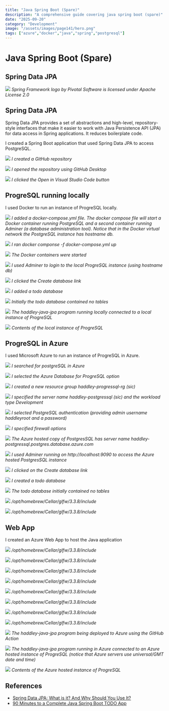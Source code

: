 ```yaml
---
title: "Java Spring Boot (Spare)"
description: "A comprehensive guide covering java spring boot (spare)"
date: "2025-09-20"
category: "Development"
image: "/assets/images/page141/hero.png"
tags: ["azure","docker","java","spring","postgresql"]
---
```


# Java Spring Boot (Spare)

## Spring Data JPA

![](/assets/images/page141/spring-framework-logo-2018.svg)
*Spring Framework logo by Pivotal Software is licensed under Apache License 2.0*


## Spring Data JPA

Spring Data JPA provides a set of abstractions and high-level, repository-style interfaces that make it easier to work with Java Persistence API (JPA) for data access in Spring applications. It reduces boilerplate code.

I created a Spring Boot application that used Spring Data JPA to access PostgreSQL.

![](/assets/images/page141/screenshot-2023-10-28-at-4.32.38-pm-2136x1094.png)
*I created a GitHub repository*

![](/assets/images/page141/screenshot-2023-10-28-at-4.33.17-pm-2136x1095.png)
*I opened the repository using GitHub Desktop*

![](/assets/images/page141/screenshot-2023-10-28-at-4.33.40-pm-2136x1112.png)
*I clicked the Open in Visual Studio Code button*


## ProgreSQL running locally

I used Docker to run an instance of ProgreSQL locally.

![](/assets/images/page141/screenshot-2023-10-28-at-4.35.46-pm-2044x1020.png)
*I added a docker-compose.yml file. The docker compose file will start a Docker container running PostgreSQL and a second container running Adminer (a database administration tool). Notice that in the Docker virtual network the PostgreSQL instance has hostname db.*

![](/assets/images/page141/screenshot-2023-10-28-at-4.43.20-pm-2078x204.png)
*I ran docker componse -f docker-compose.yml up*

![](/assets/images/page141/screenshot-2023-10-28-at-4.38.14-pm-2136x938.png)
*The Docker containers were started*

![](/assets/images/page141/screenshot-2023-10-28-at-7.23.40-pm-2136x550.png)
*I used Adminer to login to the local ProgreSQL instance (using hostname db)*

![](/assets/images/page141/screenshot-2023-10-28-at-7.23.52-pm-2136x660.png)
*I clicked the Create database link*

![](/assets/images/page141/screenshot-2023-10-28-at-7.24.08-pm-2136x356.png)
*I added a todo database*

![](/assets/images/page141/screenshot-2023-10-28-at-7.24.20-pm-2136x814.png)
*Initially the todo database contained no tables*

![](/assets/images/page141/screenshot-2023-10-28-at-8.06.56-pm-2136x1141.png)
*The haddley-java-jpa program running locally connected to a local instance of ProgreSQL*

![](/assets/images/page141/screenshot-2023-10-28-at-8.08.08-pm-2136x689.png)
*Contents of the local instance of ProgreSQL*


## ProgreSQL in Azure

I used Microsoft Azure to run an instance of ProgreSQL in Azure.

![](/assets/images/page141/screenshot-2023-10-28-at-12.29.56-pm-2136x875.png)
*I searched for postgreSQL in Azure*

![](/assets/images/page141/screenshot-2023-10-28-at-12.30.44-pm-2136x1129.png)
*I selected the Azure Database for ProgreSQL option*

![](/assets/images/page141/screenshot-2023-10-28-at-12.49.06-pm-2136x1238.png)
*I created a new resource group haddley-progressql-rg (sic)*

![](/assets/images/page141/screenshot-2023-10-28-at-12.49.45-pm-2136x1243.png)
*I specified the server name haddley-postgressql (sic) and the workload type Development*

![](/assets/images/page141/screenshot-2023-10-28-at-12.50.39-pm-2136x1243.png)
*I selected PostgreSQL authentication (providing admin username haddleyroot and a password)*

![](/assets/images/page141/screenshot-2023-10-28-at-12.52.48-pm-2136x1244.png)
*I specified firewall options*

![](/assets/images/page141/screenshot-2023-10-28-at-12.59.58-pm-2136x1241.png)
*The Azure hosted copy of PostgresSQL has server name haddley-postgressql.postgres.database.azure.com*

![](/assets/images/page141/screenshot-2023-10-28-at-1.01.20-pm-2136x532.png)
*I used Adminer running on http://localhost:9090 to access the Azure hosted PostgresSQL instance*

![](/assets/images/page141/screenshot-2023-10-28-at-7.29.24-pm-2136x768.png)
*I clicked on the Create database link*

![](/assets/images/page141/screenshot-2023-10-28-at-7.29.36-pm-2136x363.png)
*I created a todo database*

![](/assets/images/page141/screenshot-2023-10-28-at-7.29.49-pm-2136x762.png)
*The todo database initially contained no tables*

![](/assets/images/page141/screenshot-2023-10-28-at-7.36.47-pm-2136x1205.png)
*/opt/homebrew/Cellar/glfw/3.3.8/include*

![](/assets/images/page141/screenshot-2023-10-28-at-7.37.29-pm-2136x1209.png)
*/opt/homebrew/Cellar/glfw/3.3.8/include*


## Web App

I created an Azure Web App to host the Java application

![](/assets/images/page141/screenshot-2023-10-28-at-7.38.13-pm-2136x1212.png)
*/opt/homebrew/Cellar/glfw/3.3.8/include*

![](/assets/images/page141/screenshot-2023-10-28-at-7.38.45-pm-2136x1213.png)
*/opt/homebrew/Cellar/glfw/3.3.8/include*

![](/assets/images/page141/screenshot-2023-10-28-at-7.39.50-pm-2136x1213.png)
*/opt/homebrew/Cellar/glfw/3.3.8/include*

![](/assets/images/page141/screenshot-2023-10-28-at-7.40.16-pm-2136x1211.png)
*/opt/homebrew/Cellar/glfw/3.3.8/include*

![](/assets/images/page141/screenshot-2023-10-28-at-7.41.11-pm-2136x1208.png)
*/opt/homebrew/Cellar/glfw/3.3.8/include*

![](/assets/images/page141/screenshot-2023-10-28-at-7.42.00-pm-2136x1208.png)
*/opt/homebrew/Cellar/glfw/3.3.8/include*

![](/assets/images/page141/screenshot-2023-10-28-at-7.42.44-pm-2136x1212.png)
*/opt/homebrew/Cellar/glfw/3.3.8/include*

![](/assets/images/page141/screenshot-2023-10-28-at-7.42.56-pm-2136x1208.png)
*/opt/homebrew/Cellar/glfw/3.3.8/include*

![](/assets/images/page141/screenshot-2023-10-28-at-7.59.40-pm-2136x1210.png)
*The haddley-java-jpa program being deployed to Azure using the GitHub Action*

![](/assets/images/page141/screenshot-2023-10-28-at-8.04.45-pm-2136x1144.png)
*The haddley-java-jpa program running in Azure connected to an Azure hosted instance of ProgreSQL (notice that Azure servers use universal/GMT date and time)*

![](/assets/images/page141/screenshot-2023-10-28-at-8.11.35-pm-2136x710.png)
*Contents of the Azure hosted instance of ProgreSQL*
## References

- [Spring Data JPA: What is it? And Why Should You Use It?](https://www.youtube.com/watch?v=x67yiTHxn00)
- [90 Minutes to a Complete Java Spring Boot TODO App](https://www.youtube.com/watch?v=Hvuij8SOW8Q)

